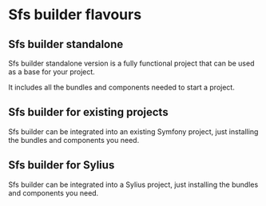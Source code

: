 # Sfs builder flavours

## Sfs builder standalone

Sfs builder standalone version is a fully functional project that can be used as a base for your project. 

It includes all the bundles and components needed to start a project.

## Sfs builder for existing projects

Sfs builder can be integrated into an existing Symfony project, just installing the bundles and components you need.

## Sfs builder for Sylius

Sfs builder can be integrated into a Sylius project, just installing the bundles and components you need.

